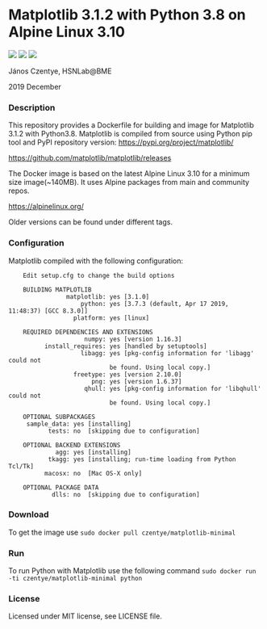 # Matplotlib 3.1.2 with Python 3.8 on Alpine Linux 3.10

[![](https://img.shields.io/docker/build/czentye/matplotlib-minimal.svg?style=popout)](https://hub.docker.com/r/czentye/matplotlib-minimal)
[![](https://img.shields.io/docker/pulls/czentye/matplotlib-minimal.svg?style=popout)](https://hub.docker.com/r/czentye/matplotlib-minimal)
[![](https://img.shields.io/microbadger/image-size/czentye%2Fmatplotlib-minimal.svg?style=popout)](https://hub.docker.com/r/czentye/matplotlib-minimal)

János Czentye, HSNLab@BME

2019 December

### Description

This repository provides a Dockerfile for building and image for Matplotlib 3.1.2
with Python3.8. Matplotlib is compiled from source using Python pip tool and PyPI
repository version: https://pypi.org/project/matplotlib/

https://github.com/matplotlib/matplotlib/releases

The Docker image is based on the latest Alpine Linux 3.10 for a minimum size 
image(~140MB). It uses Alpine packages from main and community repos.

https://alpinelinux.org/

Older versions can be found under different tags.

### Configuration

Matplotlib compiled with the following configuration:

```text
    Edit setup.cfg to change the build options

    BUILDING MATPLOTLIB
                matplotlib: yes [3.1.0]
                    python: yes [3.7.3 (default, Apr 17 2019, 11:48:37) [GCC 8.3.0]]
                  platform: yes [linux]

    REQUIRED DEPENDENCIES AND EXTENSIONS
                     numpy: yes [version 1.16.3]
          install_requires: yes [handled by setuptools]
                    libagg: yes [pkg-config information for 'libagg' could not
                            be found. Using local copy.]
                  freetype: yes [version 2.10.0]
                       png: yes [version 1.6.37]
                     qhull: yes [pkg-config information for 'libqhull' could not
                            be found. Using local copy.]

    OPTIONAL SUBPACKAGES
     sample_data: yes [installing]
           tests: no  [skipping due to configuration]

    OPTIONAL BACKEND EXTENSIONS
             agg: yes [installing]
           tkagg: yes [installing; run-time loading from Python Tcl/Tk]
          macosx: no  [Mac OS-X only]

    OPTIONAL PACKAGE DATA
            dlls: no  [skipping due to configuration]
```

### Download

To get the image use ``sudo docker pull czentye/matplotlib-minimal``

### Run

To run Python with Matplotlib use the following command ``sudo docker run -ti czentye/matplotlib-minimal python``

### License

Licensed under MIT license, see LICENSE file.
